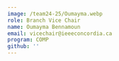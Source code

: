 ```yaml
---
image: /team24-25/Oumayma.webp
role: Branch Vice Chair
name: Oumayma Bennamoun
email: vicechair@ieeeconcordia.ca
program: COMP
github: ''
---
```


